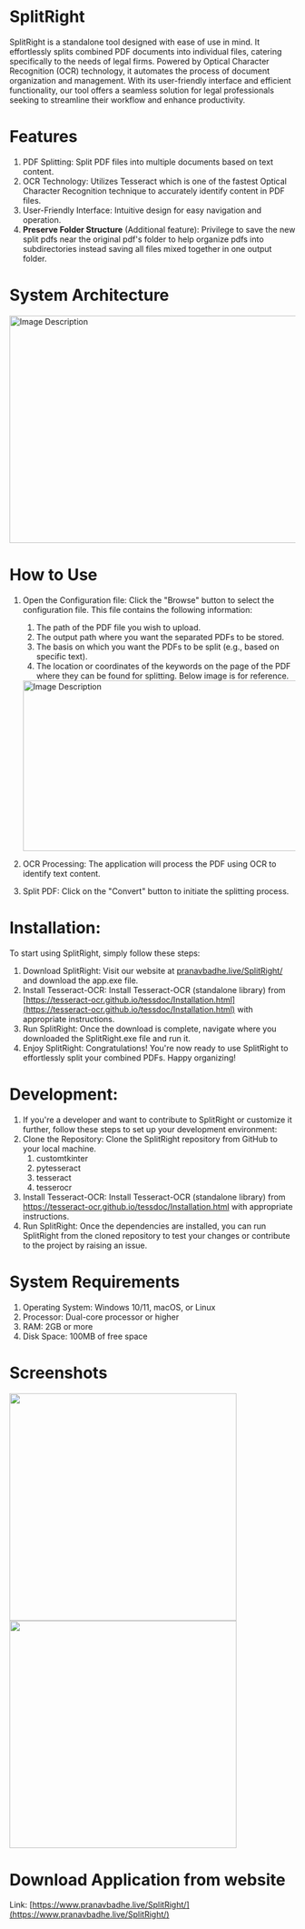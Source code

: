 # SplitRight

SplitRight is a standalone tool designed with ease of use in mind. It effortlessly splits combined PDF documents into individual files, catering specifically to the needs of legal firms. Powered by Optical Character Recognition (OCR) technology, it automates the process of document organization and management. With its user-friendly interface and efficient functionality, our tool offers a seamless solution for legal professionals seeking to streamline their workflow and enhance productivity.

# Features
1. PDF Splitting: Split PDF files into multiple documents based on text content.
2. OCR Technology: Utilizes Tesseract which is one of the fastest Optical Character Recognition technique to accurately identify content in PDF files.
3. User-Friendly Interface: Intuitive design for easy navigation and operation.
4. **Preserve Folder Structure** (Additional feature): Privilege to save the new split pdfs near the original pdf's folder to help organize pdfs into subdirectories instead saving all files mixed together in one output folder.

# System Architecture
<img src="https://github.com/pbadhe/SplitRight/blob/main/Images/SystemArchitecture.png" alt="Image Description" width="600" height="400">


# How to Use
1. Open the Configuration file: Click the "Browse" button to select the configuration file. This file contains the following information:
   1. The path of the PDF file you wish to upload.
   2. The output path where you want the separated PDFs to be stored.
   3. The basis on which you want the PDFs to be split (e.g., based on specific text).
   4. The location or coordinates of the keywords on the page of the PDF where they can be found for splitting. Below image is for reference.
      
   <img src="https://github.com/pbadhe/SplitRight/blob/main/Images/Sample_Config_file.png" alt="Image Description" width="600" height="300">
2. OCR Processing: The application will process the PDF using OCR to identify text content.
3. Split PDF: Click on the "Convert" button to initiate the splitting process.

# Installation:
To start using SplitRight, simply follow these steps:
1. Download SplitRight: Visit our website at [pranavbadhe.live/SplitRight/](https://www.pranavbadhe.live/SplitRight/) and download the app.exe file.
2. Install Tesseract-OCR: Install Tesseract-OCR (standalone library) from [https://tesseract-ocr.github.io/tessdoc/Installation.html](https://tesseract-ocr.github.io/tessdoc/Installation.html) with appropriate instructions.
3. Run SplitRight: Once the download is complete, navigate where you downloaded the SplitRight.exe file and run it.
4. Enjoy SplitRight: Congratulations! You're now ready to use SplitRight to effortlessly split your combined PDFs. Happy organizing!

# Development:
1. If you're a developer and want to contribute to SplitRight or customize it further, follow these steps to set up your development environment:
2. Clone the Repository: Clone the SplitRight repository from GitHub to your local machine.
   1. customtkinter
   2. pytesseract
   3. tesseract
   4. tesserocr
3. Install Tesseract-OCR: Install Tesseract-OCR (standalone library) from https://tesseract-ocr.github.io/tessdoc/Installation.html with appropriate instructions.
3. Run SplitRight: Once the dependencies are installed, you can run SplitRight from the cloned repository to test your changes or contribute to the project by raising an issue.

# System Requirements
1. Operating System: Windows 10/11, macOS, or Linux
2. Processor: Dual-core processor or higher
3. RAM: 2GB or more
4. Disk Space: 100MB of free space

# Screenshots
<img src="https://github.com/pbadhe/SplitRight/assets/44113251/3095b197-ca00-4433-ae6f-581e17e3b8aa" width="400">


<img src="https://github.com/pbadhe/SplitRight/assets/44113251/d25cd4a7-13d3-49eb-9aa0-9e93ad125f73" width="400">

# Download Application from website
Link: [https://www.pranavbadhe.live/SplitRight/](https://www.pranavbadhe.live/SplitRight/)
